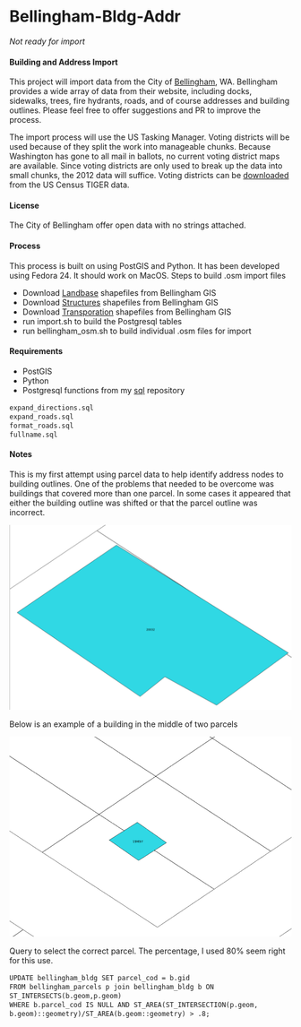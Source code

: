 # Bellingham-Bldg-Addr
*Not ready for import*

#### Building and Address Import
This project will import data from the City of [Bellingham](cob.org), WA. Bellingham provides a wide array of data from their website, including docks, sidewalks, trees, fire hydrants, roads, and of course addresses and building outlines. Please feel free to offer suggestions and PR to improve the process.

The import process will use the US Tasking Manager. Voting districts will be used because of they split the work into manageable chunks. Because Washington has gone to all mail in ballots, no current voting district maps are available. Since voting districts are only used to break up the data into small chunks, the 2012 data will suffice. Voting districts can be [downloaded](ftp://ftp2.census.gov/geo/tiger/TIGER2012/VTD/tl_2012_53_vtd10.zip) from the US Census TIGER data.

#### License
The City of Bellingham offer open data with no strings attached.

#### Process
This process is built on using PostGIS and Python. It has been developed using Fedora 24. It should work on MacOS.
Steps to build .osm import files
- Download [Landbase](http://www.cob.org/data/gis/SHP_Files/COB_land_shps.zip) shapefiles from Bellingham GIS
- Download [Structures](http://www.cob.org/data/gis/SHP_Files/COB_struc_shp.zip) shapefiles from Bellingham GIS
- Download [Transporation](http://www.cob.org/data/gis/SHP_Files/COB_tran_shp.zip) shapefiles from Bellingham GIS
- run import.sh to build the Postgresql tables
- run bellingham_osm.sh to build individual .osm files for import

#### Requirements
* PostGIS
* Python
* Postgresql functions from my [sql](https://github/cliffordsnow/sql) repository
```
expand_directions.sql
expand_roads.sql
format_roads.sql
fullname.sql
```

#### Notes
This is my first attempt using parcel data to help identify address nodes to building outlines. One of the problems that needed to be overcome was buildings that covered more than one parcel. In some cases it appeared that either the building outline was shifted or that the parcel outline was incorrect.

![Just Over](images/just_over.png)

Below is an example of a building in the middle of two parcels

![Middle](images/middle.png)

Query to select the correct parcel. The percentage, I used 80% seem right for this use.

```
UPDATE bellingham_bldg SET parcel_cod = b.gid
FROM bellingham_parcels p join bellingham_bldg b ON ST_INTERSECTS(b.geom,p.geom)
WHERE b.parcel_cod IS NULL AND ST_AREA(ST_INTERSECTION(p.geom, b.geom)::geometry)/ST_AREA(b.geom::geometry) > .8;
```
